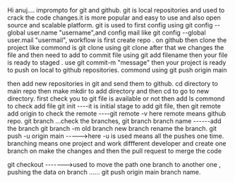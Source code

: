 Hi anuj.... imprompto for git and github.
git is local repositories and used to crack the code changes.it is more popular and easy to use and also open source and scalable platform. 
git is used to first config using  git config --global user.name "username",and config mail like git config --global user.mail "usermail",
workflow is first create  repo . on github then clone the project like commond is git clone using git clone <link> after that we changes the file and then need to add to commit file
using git add filename then your file is ready to staged . use git commit-m "message"
then your project is ready to push on local to github repositories.
commond using git push origin main 

then add new repositories in git and send them to github.
cd directory to main  repo then make mkdir to add directory and then cd to go to new directory.
first check you to git file is available or not then add ls commond to check add file git init ----it is initial stage to add git file,
then git remote add origin <linkk>
to check the remote ----git remote -v
here remote means github repo.
git branch ...check the branches,
git branch branch name ------add the branch 
git branch -m old branch   new branch       rename the branch.
git push  -u origin main      ----->here -u is used means all the pushes one time.
branching means one project and work diffferent developer and create one branch on make the changes and then the pull request to merge the code 



git checkout ------->used to move the path one branch to another one ,
pushing the data on branch ......
git push origin main branch name.



